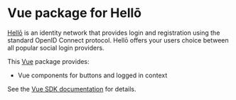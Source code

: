 # Vue package for Hellō

[Hellō](https://hello.dev) is an identity network that provides login and registration using the standard OpenID Connect protocol. Hellō offers your users choice between all popular social login providers.

This [Vue](https://vuejs.org/) package provides:
- Vue components for buttons and logged in context

See the [Vue SDK documentation](https://www.hello.dev/docs/sdks/vue) for details.


